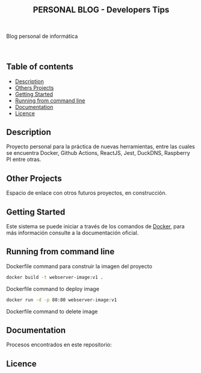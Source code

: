 <h2 align="center"> PERSONAL BLOG - Developers Tips</h2>

<!-- A spacer -->
<p>&nbsp;</p>

<p>
Blog personal de informática
</p>

<!-- A spacer -->
<p>&nbsp;</p>

## Table of contents

- [Description](#description)
- [Others Projects](#description)
- [Getting Started](#getting-started)
- [Running from command line](#running-from-command-line)
- [Documentation](#documentation)
- [Licence](#licence)

## Description

Proyecto personal para la práctica de nuevas herramientas, entre las cuales se encuentra Docker, Github Actions, ReactJS, Jest, DuckDNS, Raspberry PI entre otras.

## Other Projects

Espacio de enlace con otros futuros proyectos, en construcción.

## Getting Started

Este sistema se puede iniciar a través de los comandos de [Docker](https://www.docker.com/), para más información consulte a la documentación oficial.

## Running from command line

Dockerfile command para construir la imagen del proyecto

```sh
docker build -t webserver-image:v1 .
```

Dockerfile command to deploy image

```sh
docker run -d -p 80:80 webserver-image:v1
```

Dockerfile command to delete image

## Documentation

Procesos encontrados en este repositorio:

## Licence
